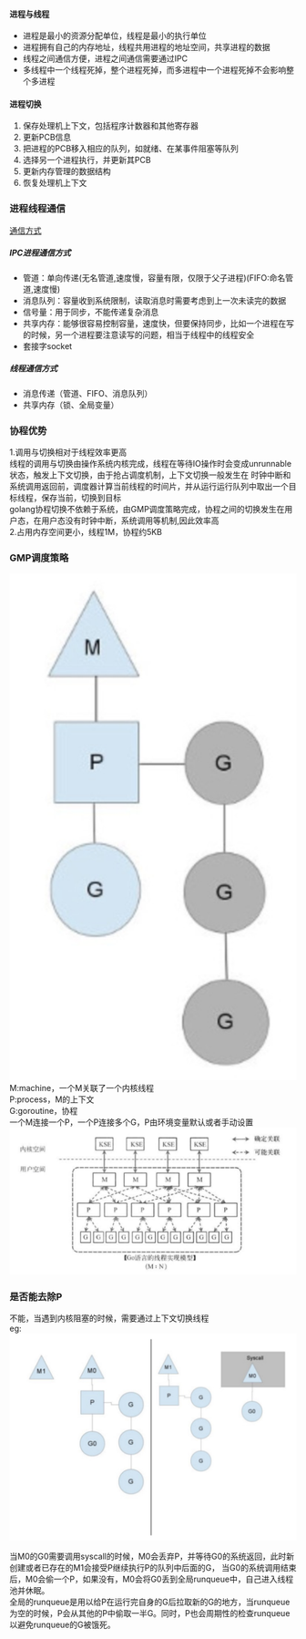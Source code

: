 #### 进程与线程
+ 进程是最小的资源分配单位，线程是最小的执行单位
+ 进程拥有自己的内存地址，线程共用进程的地址空间，共享进程的数据
+ 线程之间通信方便，进程之间通信需要通过IPC
+ 多线程中一个线程死掉，整个进程死掉，而多进程中一个进程死掉不会影响整个多进程

#### 进程切换
1. 保存处理机上下文，包括程序计数器和其他寄存器
2. 更新PCB信息
3. 把进程的PCB移入相应的队列，如就绪、在某事件阻塞等队列
4. 选择另一个进程执行，并更新其PCB
5. 更新内存管理的数据结构
6. 恢复处理机上下文

### 进程线程通信
[通信方式](https://www.cnblogs.com/fanguangdexiaoyuer/p/10834737.html)

##### IPC进程通信方式
+ 管道：单向传递(无名管道,速度慢，容量有限，仅限于父子进程)(FIFO:命名管道,速度慢)
+ 消息队列：容量收到系统限制，读取消息时需要考虑到上一次未读完的数据
+ 信号量：用于同步，不能传递复杂消息
+ 共享内存：能够很容易控制容量，速度快，但要保持同步，比如一个进程在写的时候，另一个进程要注意读写的问题，相当于线程中的线程安全
+ 套接字socket

##### 线程通信方式
+ 消息传递（管道、FIFO、消息队列）
+ 共享内存（锁、全局变量）

### 协程优势
1.调用与切换相对于线程效率更高  
线程的调用与切换由操作系统内核完成，线程在等待IO操作时会变成unrunnable状态，触发上下文切换，由于抢占调度机制，上下文切换一般发生在
时钟中断和系统调用返回前，调度器计算当前线程的时间片，并从运行运行队列中取出一个目标线程，保存当前，切换到目标  
golang协程切换不依赖于系统，由GMP调度策略完成，协程之间的切换发生在用户态，在用户态没有时钟中断，系统调用等机制,因此效率高  
2.占用内存空间更小，线程1M，协程约5KB  
 
### GMP调度策略  
![GPM模型](../static/image/gpm/GPM模型.png)
M:machine，一个M关联了一个内核线程  
P:process，M的上下文  
G:goroutine，协程  
一个M连接一个P，一个P连接多个G，P由环境变量默认或者手动设置  
![三者宏观图](../static/image/gpm/GPM宏观图.png)

### 是否能去除P  
不能，当遇到内核阻塞的时候，需要通过上下文切换线程  
eg:  ![内核阻塞](../static/image/gpm/GPM模型内核阻塞.png)  

当M0的G0需要调用syscall的时候，M0会丢弃P，并等待G0的系统返回，此时新创建或者已存在的M1会接受P继续执行P的队列中后面的G，
当G0的系统调用结束后，M0会偷一个P，如果没有，M0会将G0丢到全局runqueue中，自己进入线程池并休眠。  
全局的runqueue是用以给P在运行完自身的G后拉取新的G的地方，当runqueue为空的时候，P会从其他的P中偷取一半G。同时，P也会周期性的检查runqueue
以避免runqueue的G被饿死。